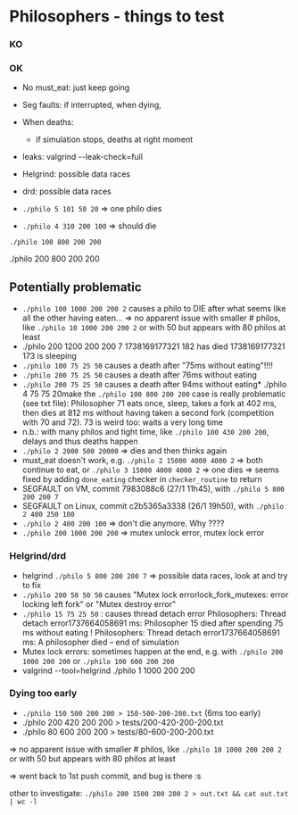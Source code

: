 # Philosophers - things to test
### KO
### OK

- No must_eat: just keep going
- Seg faults: if interrupted, when dying, 
- When deaths:
	- if simulation stops, deaths at right moment
- leaks: valgrind --leak-check=full 
- Helgrind: possible data races
- drd: possible data races

- `./philo 5 101 50 20` => one philo dies
- `./philo 4 310 200 100` => should die

`./philo 100 800 200 200`

./philo 200 800 200 200


## Potentially problematic
- `./philo 100 1000 200 200 2` causes a philo to DIE after what seems like all the other having eaten...
=> no apparent issue with smaller # philos, like `./philo 10 1000 200 200 2` or with 50
but appears with 80 philos at least
- ./philo 200 1200 200 200 7
1738169177321 182 has died
1738169177321 173 is sleeping
- `./philo 100 75 25 50` causes a death after "75ms without eating"!!!!
- `./philo 200 75 25 50` causes a death after 76ms without eating
- `./philo 200 75 25 50` causes a death after 94ms without eating*
./philo 4 75 75 20make
the `./philo 100 800 200 200` case is really problematic (see txt file): Philosopher 71 eats once, sleep, takes a fork at 402 ms, then dies at 812 ms without having taken a second fork (competition with 70 and 72). 73 is weird too: waits a very long time
- n.b.: with many philos and tight time, like `./philo 100 430 200 200`, delays and thus deaths happen
- `./philo 2 2000 500 20000` => dies and then thinks again
- must_eat doesn't work, e.g. `./philo 2 15000 4000 4000 2` => both continue to eat, or `./philo 3 15000 4000 4000 2` => one dies
	=> seems fixed by adding `done_eating` checker in `checker_routine` to return
- SEGFAULT on VM, commit 7983088c6 (27/1 11h45), with `./philo 5 800 200 200 7`
- SEGFAULT on Linux, commit c2b5365a3338 (26/1 19h50), with `./philo 2 400 250 100`
- `./philo 2 400 200 100` => don't die anymore. Why ????
- `./philo 200 1000 200 200` => mutex unlock error, mutex lock error

### Helgrind/drd
- helgrind `./philo 5 800 200 200 7` => possible data races, look at and try to fix
- `./philo 200 50 50 50` causes "Mutex lock errorlock_fork_mutexes: error locking left fork" or "Mutex destroy error"
- `./philo 15 75 25 50` : causes thread detach error
Philosophers: Thread detach error1737664058691 ms: Philosopher 15 died after spending 75 ms without eating !
Philosophers: Thread detach error1737664058691 ms: A philosopher died – end of simulation
- Mutex lock errors: sometimes happen at the end, e.g. with `./philo 200 1000 200 200` or `./philo 100 600 200 200`
- valgrind --tool=helgrind ./philo 1 1000 200 200


### Dying too early
- `./philo 150 500 200 200 > 150-500-200-200.txt` (6ms too early)
- ./philo 200 420 200 200 > tests/200-420-200-200.txt
- ./philo 80 600 200 200 > tests/80-600-200-200.txt

=> no apparent issue with smaller # philos, like `./philo 10 1000 200 200 2` or with 50
but appears with 80 philos at least

=> went back to 1st push commit, and bug is there :s

other to investigate: `./philo 200 1500 200 200 2 > out.txt && cat out.txt | wc -l`
